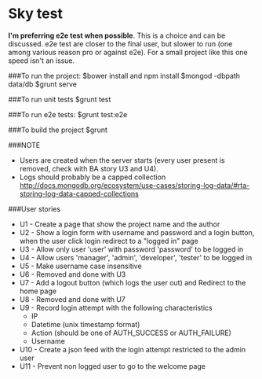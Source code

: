 # Sky test
**I'm preferring e2e test when possible**. This is a choice and can be discussed. e2e test are closer to the final user, but slower to run (one among various reason pro or against e2e). For a small project like this one speed isn't an issue.

###To run the project:
    $bower install and npm install
    $mongod -dbpath data/db
    $grunt serve

###To run unit tests
     $grunt test

###To run e2e tests:
     $grunt test:e2e

###To build the project
    $grunt

###NOTE
  * Users are created when the server starts (every user present is removed, check with BA story U3 and U4).
  * Logs should probably be a capped collection http://docs.mongodb.org/ecosystem/use-cases/storing-log-data/#rta-storing-log-data-capped-collections


###User stories
  * U1 - Create a page that show the project name and the author
  * U2 - Show a login form with username and password and a login button, when the user click login redirect to a "logged in" page
  * U3 - Allow only user 'user' with password 'password' to be logged in
  * U4 - Allow users 'manager', 'admin', 'developer', 'tester' to be logged in
  * U5 - Make username case insensitive
  * U6 - Removed and done with U3
  * U7 - Add a logout button (which logs the user out) and Redirect to the home page
  * U8 - Removed and done with U7
  * U9 - Record login attempt with the following characteristics
    * IP
    * Datetime (unix timestamp format)
    * Action (should be one of AUTH_SUCCESS or AUTH_FAILURE)
    * Username
  * U10 - Create a json feed with the login attempt restricted to the admin user
  * U11 - Prevent non logged user to go to the welcome page